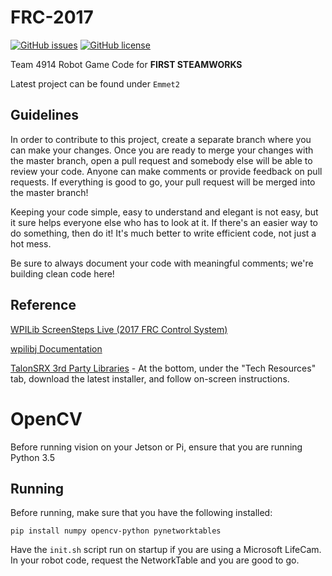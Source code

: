 # FRC-2017

[![GitHub issues](https://img.shields.io/github/issues/Team4914/2017-emmet.svg)](https://github.com/Team4914/2017-emmet/issues)
[![GitHub license](https://img.shields.io/badge/license-MIT-blue.svg)](https://raw.githubusercontent.com/Team4914/2017-emmet/master/LICENSE)

Team 4914 Robot Game Code for **FIRST STEAMWORKS**

Latest project can be found under `Emmet2`

**Guidelines**
---------------
In order to contribute to this project, create a separate branch where you can make your changes.  Once you are ready to merge your changes with the master branch, open a pull request and somebody else will be able to review your code.  Anyone can make comments or provide feedback on pull requests. If everything is good to go, your pull request will be merged into the master branch!

Keeping your code simple, easy to understand and elegant is not easy, but it sure helps everyone else who has to look at it. If there's an easier way to do something, then do it!  It's much better to write efficient code, not just a hot mess.

Be sure to always document your code with meaningful comments; we're building clean code here!

**Reference**
---------------
[WPILib ScreenSteps Live (2017 FRC Control System)](http://wpilib.screenstepslive.com/s/4485)

[wpilibj Documentation](http://first.wpi.edu/FRC/roborio/release/docs/java/)

[TalonSRX 3rd Party Libraries](http://www.ctr-electronics.com/hro.html#product_tabs_technical_resources) - At the bottom, under the "Tech Resources" tab, download the latest installer, and follow on-screen instructions.

# OpenCV

Before running vision on your Jetson or Pi, ensure that you are running Python 3.5 

## Running

Before running, make sure that you have the following installed:

```
pip install numpy opencv-python pynetworktables
```

Have the `init.sh` script run on startup if you are using a Microsoft LifeCam. In your robot code, request the NetworkTable and you are good to go.

